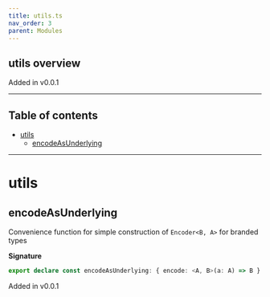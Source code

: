 ```yaml
---
title: utils.ts
nav_order: 3
parent: Modules
---
```


## utils overview

Added in v0.0.1

---

<h2 class="text-delta">Table of contents</h2>

- [utils](#utils)
  - [encodeAsUnderlying](#encodeasunderlying)

---

# utils

## encodeAsUnderlying

Convenience function for simple construction of `Encoder<B, A>` for branded types

**Signature**

```ts
export declare const encodeAsUnderlying: { encode: <A, B>(a: A) => B }
```

Added in v0.0.1
